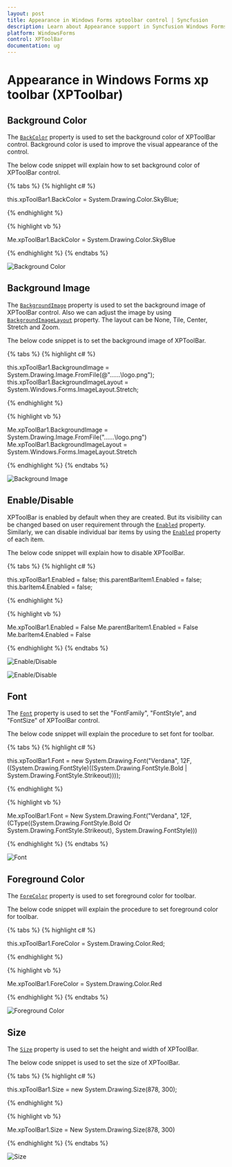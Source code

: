 ```yaml
---
layout: post
title: Appearance in Windows Forms xptoolbar control | Syncfusion
description: Learn about Appearance support in Syncfusion Windows Forms xptoolbar (XPToolbar) control and more details.
platform: WindowsForms
control: XPToolBar
documentation: ug
---
```


# Appearance in Windows Forms xp toolbar (XPToolbar)

## Background Color

The [`BackColor`](https://help.syncfusion.com/cr/windowsforms/) property is used to set the background color of XPToolBar control. Background color is used to improve the visual appearance of the control.

The below code snippet will explain how to set background color of XPToolBar control.

{% tabs %}
{% highlight c# %}

this.xpToolBar1.BackColor = System.Drawing.Color.SkyBlue;

{% endhighlight %}

{% highlight vb %}

Me.xpToolBar1.BackColor = System.Drawing.Color.SkyBlue

{% endhighlight %}
{% endtabs %}

![Background Color](Appearance_Images/BackColor.png)

## Background Image

The [`BackgroundImage`](https://docs.microsoft.com/en-us/dotnet/api/system.windows.forms.control.backgroundimage?redirectedfrom=MSDN&view=netframework-4.7.2#System_Windows_Forms_Control_BackgroundImage) property is used to set the background image of XPToolBar control. Also we can adjust the image by using [`BackgroundImageLayout`](https://docs.microsoft.com/en-us/dotnet/api/system.windows.forms.control.backgroundimagelayout?redirectedfrom=MSDN&view=netframework-4.7.2#System_Windows_Forms_Control_BackgroundImageLayout) property. The layout can be None, Tile, Center, Stretch and Zoom.


The below code snippet is to set the background image of XPToolBar.

{% tabs %}
{% highlight c# %}

this.xpToolBar1.BackgroundImage = System.Drawing.Image.FromFile(@"..\..\..\logo.png");
this.xpToolBar1.BackgroundImageLayout = System.Windows.Forms.ImageLayout.Stretch;

{% endhighlight %}

{% highlight vb %}

Me.xpToolBar1.BackgroundImage = System.Drawing.Image.FromFile("..\..\..\logo.png")
Me.xpToolBar1.BackgroundImageLayout = System.Windows.Forms.ImageLayout.Stretch

{% endhighlight %}
{% endtabs %}

![Background Image](Appearance_Images/BackgroundImage.png)

## Enable/Disable

XPToolBar is enabled by default when they are created. But its visibility can be changed based on user requirement through the [`Enabled`](https://docs.microsoft.com/en-us/dotnet/api/system.windows.forms.control.enabled?redirectedfrom=MSDN&view=netframework-4.7.2#System_Windows_Forms_Control_Enabled) property. Similarly, we can disable individual bar items by using the [`Enabled`](https://help.syncfusion.com/cr/windowsforms/Syncfusion.Windows.Forms.Tools.XPMenus.BarItem.html#Syncfusion_Windows_Forms_Tools_XPMenus_BarItem_Enabled) property of each item.


The below code snippet will explain how to disable XPToolBar.

{% tabs %}
{% highlight c# %}

this.xpToolBar1.Enabled = false;
this.parentBarItem1.Enabled = false;
this.barItem4.Enabled = false;

{% endhighlight %}

{% highlight vb %}

Me.xpToolBar1.Enabled = False
Me.parentBarItem1.Enabled = False
Me.barItem4.Enabled = False

{% endhighlight %}
{% endtabs %}

![Enable/Disable](Appearance_Images/Disable.png)

![Enable/Disable](Appearance_Images/Disable1.png)

## Font

The [`Font`](https://help.syncfusion.com/cr/windowsforms/) property is used to set the "FontFamily", "FontStyle", and "FontSize" of XPToolBar control.


The below code snippet will explain the procedure to set font for toolbar.

{% tabs %}
{% highlight c# %}

this.xpToolBar1.Font = new System.Drawing.Font("Verdana", 12F, ((System.Drawing.FontStyle)((System.Drawing.FontStyle.Bold | System.Drawing.FontStyle.Strikeout))));

{% endhighlight %}

{% highlight vb %}

Me.xpToolBar1.Font = New System.Drawing.Font("Verdana", 12F, (CType((System.Drawing.FontStyle.Bold Or System.Drawing.FontStyle.Strikeout), System.Drawing.FontStyle)))

{% endhighlight %}
{% endtabs %}

![Font](Appearance_Images/Font.png)

## Foreground Color

The [`ForeColor`](https://docs.microsoft.com/en-us/dotnet/api/system.windows.forms.control.forecolor?redirectedfrom=MSDN&view=netframework-4.7.2#System_Windows_Forms_Control_ForeColor) property is used to set foreground color for toolbar.


The below code snippet will explain the procedure to set foreground color for toolbar.

{% tabs %}
{% highlight c# %}

this.xpToolBar1.ForeColor = System.Drawing.Color.Red;

{% endhighlight %}

{% highlight vb %}

Me.xpToolBar1.ForeColor = System.Drawing.Color.Red

{% endhighlight %}
{% endtabs %}

![Foreground Color](Appearance_Images/ForeColor.png)

## Size

The [`Size`](https://docs.microsoft.com/en-us/dotnet/api/system.windows.forms.control.size?redirectedfrom=MSDN&view=netframework-4.7.2#System_Windows_Forms_Control_Size) property is used to set the height and width of XPToolBar.


The below code snippet is used to set the size of XPToolBar.

{% tabs %}
{% highlight c# %}

this.xpToolBar1.Size = new System.Drawing.Size(878, 300);

{% endhighlight %}

{% highlight vb %}

Me.xpToolBar1.Size = New System.Drawing.Size(878, 300)

{% endhighlight %}
{% endtabs %}

![Size](Appearance_Images/Size.png)







